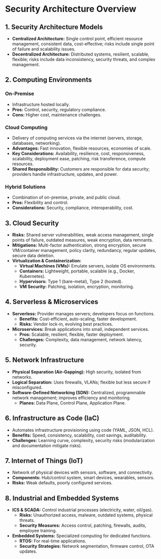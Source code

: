 # Security Architecture Overview

## 1. Security Architecture Models
- **Centralized Architecture:** Single control point, efficient resource management, consistent data, cost-effective; risks include single point of failure and scalability issues.  
- **Decentralized Architecture:** Distributed systems, resilient, scalable, flexible; risks include data inconsistency, security threats, and complex management.

## 2. Computing Environments
### On-Premise
- Infrastructure hosted locally.  
- **Pros:** Control, security, regulatory compliance.  
- **Cons:** Higher cost, maintenance challenges.

### Cloud Computing
- Delivery of computing services via the internet (servers, storage, databases, networking).  
- **Advantages:** Fast innovation, flexible resources, economies of scale.  
- **Key Considerations:** Availability, resilience, cost, responsiveness, scalability, deployment ease, patching, risk transference, compute resources.  
- **Shared Responsibility:** Customers are responsible for data security; providers handle infrastructure, updates, and power.

### Hybrid Solutions
- Combination of on-premise, private, and public cloud.  
- **Pros:** Flexibility and control.  
- **Considerations:** Security, compliance, interoperability, cost.

## 3. Cloud Security
- **Risks:** Shared server vulnerabilities, weak access management, single points of failure, outdated measures, weak encryption, data remnants.  
- **Mitigations:** Multi-factor authentication, strong encryption, secure VM/container management, policy clarity, redundancy, regular updates, secure data deletion.  
- **Virtualization & Containerization:**  
  - **Virtual Machines (VMs):** Emulate servers, isolate OS environments.  
  - **Containers:** Lightweight, portable, scalable (e.g., Docker, Kubernetes).  
  - **Hypervisors:** Type 1 (bare-metal), Type 2 (hosted).  
  - **VM Security:** Patching, isolation, encryption, monitoring.

## 4. Serverless & Microservices
- **Serverless:** Provider manages servers; developers focus on functions.  
  - **Benefits:** Cost-efficient, auto-scaling, faster development.  
  - **Risks:** Vendor lock-in, evolving best practices.  
- **Microservices:** Break applications into small, independent services.  
  - **Pros:** Scalable, resilient, flexible, faster deployment.  
  - **Challenges:** Complexity, data management, network latency, security.

## 5. Network Infrastructure
- **Physical Separation (Air-Gapping):** High security, isolated from networks.  
- **Logical Separation:** Uses firewalls, VLANs; flexible but less secure if misconfigured.  
- **Software-Defined Networking (SDN):** Centralized, programmable network management; improves efficiency and monitoring.  
  - **Planes:** Data Plane, Control Plane, Application Plane.

## 6. Infrastructure as Code (IaC)
- Automates infrastructure provisioning using code (YAML, JSON, HCL).  
- **Benefits:** Speed, consistency, scalability, cost savings, auditability.  
- **Challenges:** Learning curve, complexity, security risks (modularization and documentation mitigate risks).

## 7. Internet of Things (IoT)
- Network of physical devices with sensors, software, and connectivity.  
- **Components:** Hub/control system, smart devices, wearables, sensors.  
- **Risks:** Weak defaults, poorly configured services.  

## 8. Industrial and Embedded Systems
- **ICS & SCADA:** Control industrial processes (electricity, water, oil/gas).  
  - **Risks:** Unauthorized access, malware, outdated systems, physical threats.  
  - **Security Measures:** Access control, patching, firewalls, audits, employee training.  
- **Embedded Systems:** Specialized computing for dedicated functions.  
  - **RTOS:** For real-time applications.  
  - **Security Strategies:** Network segmentation, firmware control, OTA updates.
